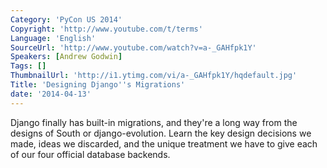 ```yaml
---
Category: 'PyCon US 2014'
Copyright: 'http://www.youtube.com/t/terms'
Language: 'English'
SourceUrl: 'http://www.youtube.com/watch?v=a-_GAHfpk1Y'
Speakers: [Andrew Godwin]
Tags: []
ThumbnailUrl: 'http://i1.ytimg.com/vi/a-_GAHfpk1Y/hqdefault.jpg'
Title: 'Designing Django''s Migrations'
date: '2014-04-13'
---
```

Django finally has built-in migrations, and they're a long way from the designs of South or django-evolution. Learn the key design decisions we made, ideas we discarded, and the unique treatment we have to give each of our four official database backends.